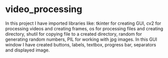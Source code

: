 # video_processing

 In this project I have imported libraries like: 
 tkinter for creating GUI, 
 cv2 for processing videos and creating frames, 
 os for processing files and creating directory, 
 shutil for copying file to a created directory, 
 random for generating random numbers, 
 PIL for working with jpg images.
 In this GUI window I have created buttons, labels, textbox, progress bar, separators and displayed image.
